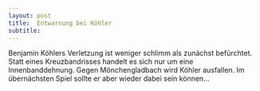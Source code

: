 ```yaml
---
layout: post
title:  Entwarnung bei Köhler
subtitle:  
---
```


Benjamin Köhlers Verletzung ist weniger schlimm als zunächst befürchtet. Statt eines Kreuzbandrisses handelt es sich nur um eine Innenbanddehnung. Gegen Mönchengladbach wird Köhler ausfallen. Im übernächsten Spiel sollte er aber wieder dabei sein können...


